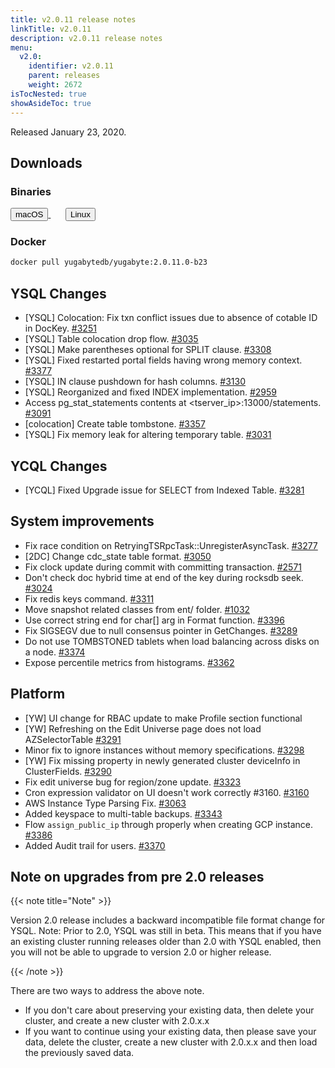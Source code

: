 ```yaml
---
title: v2.0.11 release notes
linkTitle: v2.0.11
description: v2.0.11 release notes
menu:
  v2.0:
    identifier: v2.0.11
    parent: releases
    weight: 2672
isTocNested: true
showAsideToc: true
---
```


Released January 23, 2020.

## Downloads

### Binaries

<a class="download-binary-link" href="https://downloads.yugabyte.com/yugabyte-2.0.11.0-darwin.tar.gz">
  <button>
    <i class="fab fa-apple"></i><span class="download-text">macOS</span>
  </button>
</a>
&nbsp; &nbsp; &nbsp; 
<a class="download-binary-link" href="https://downloads.yugabyte.com/yugabyte-2.0.11.0-linux.tar.gz">
  <button>
    <i class="fab fa-linux"></i><span class="download-text">Linux</span>
  </button>
</a>
<br />

### Docker

```sh
docker pull yugabytedb/yugabyte:2.0.11.0-b23
```

## YSQL Changes
* [YSQL] Colocation: Fix txn conflict issues due to absence of cotable ID in DocKey. [#3251](https://github.com/yugabyte/yugabyte-db/issues/3251)
* [YSQL] Table colocation drop flow. [#3035](https://github.com/yugabyte/yugabyte-db/issues/3035)
* [YSQL] Make parentheses optional for SPLIT clause. [#3308](https://github.com/yugabyte/yugabyte-db/issues/3308)
* [YSQL] Fixed restarted portal fields having wrong memory context. [#3377](https://github.com/yugabyte/yugabyte-db/issues/3377)
* [YSQL] IN clause pushdown for hash columns. [#3130](https://github.com/yugabyte/yugabyte-db/issues/3130) 
* [YSQL] Reorganized and fixed INDEX implementation. [#2959](https://github.com/yugabyte/yugabyte-db/issues/2959)
* Access pg_stat_statements contents at <tserver_ip>:13000/statements. [#3091](https://github.com/yugabyte/yugabyte-db/issues/3091)
* [colocation] Create table tombstone. [#3357](https://github.com/yugabyte/yugabyte-db/issues/3357)
* [YSQL] Fix memory leak for altering temporary table. [#3031](https://github.com/yugabyte/yugabyte-db/issues/3031)


## YCQL Changes 

* [YCQL] Fixed Upgrade issue for SELECT from Indexed Table. [#3281](https://github.com/yugabyte/yugabyte-db/issues/3281)



## System improvements
* Fix race condition on RetryingTSRpcTask::UnregisterAsyncTask. [#3277](https://github.com/yugabyte/yugabyte-db/issues/3277)
* [2DC] Change cdc_state table format. [#3050](https://github.com/yugabyte/yugabyte-db/issues/3050) 
* Fix clock update during commit with committing transaction. [#2571](https://github.com/yugabyte/yugabyte-db/issues/2571)
* Don't check doc hybrid time at end of the key during rocksdb seek. [#3024](https://github.com/yugabyte/yugabyte-db/issues/3024)
* Fix redis keys command. [#3311](https://github.com/yugabyte/yugabyte-db/issues/3311)
* Move snapshot related classes from ent/ folder. [#1032](https://github.com/yugabyte/yugabyte-db/issues/1032)
* Use correct string end for char[] arg in Format function. [#3396](https://github.com/yugabyte/yugabyte-db/issues/3396)
* Fix SIGSEGV due to null consensus pointer in GetChanges. [#3289](https://github.com/yugabyte/yugabyte-db/issues/3289)
* Do not use TOMBSTONED tablets when load balancing across disks on a node. [#3374](https://github.com/yugabyte/yugabyte-db/issues/3374)
* Expose percentile metrics from histograms. [#3362](https://github.com/yugabyte/yugabyte-db/issues/3362)



## Platform
* [YW] UI change for RBAC update to make Profile section functional
* [YW] Refreshing on the Edit Universe page does not load AZSelectorTable [#3291](https://github.com/yugabyte/yugabyte-db/issues/3291)
*  Minor fix to ignore instances without memory specifications. [#3298](https://github.com/yugabyte/yugabyte-db/issues/3298)
* [YW] Fix missing property in newly generated cluster deviceInfo in ClusterFields. [#3290](https://github.com/yugabyte/yugabyte-db/issues/3290)
* Fix edit universe bug for region/zone update. [#3323](https://github.com/yugabyte/yugabyte-db/issues/3323)
* Cron expression validator on UI doesn't work correctly #3160. [#3160](https://github.com/yugabyte/yugabyte-db/issues/3160)
* AWS Instance Type Parsing Fix. [#3063](https://github.com/yugabyte/yugabyte-db/issues/3063)
* Added keyspace to multi-table backups. [#3343](https://github.com/yugabyte/yugabyte-db/issues/3343)
* Flow `assign_public_ip` through properly when creating GCP instance. [#3386](https://github.com/yugabyte/yugabyte-db/issues/3386)
* Added Audit trail for users. [#3370](https://github.com/yugabyte/yugabyte-db/issues/3370)


## Note on upgrades from pre 2.0 releases

{{< note title="Note" >}}

Version 2.0 release includes a backward incompatible file format change for YSQL. Note: Prior to 2.0, YSQL was still in beta. This means that if you have an existing cluster running releases older than 2.0 with YSQL enabled, then you will not be able to upgrade to version 2.0 or higher release.

{{< /note >}}

There are two ways to address the above note.

* If you don't care about preserving your existing data, then delete your cluster, and create a new
  cluster with 2.0.x.x
* If you want to continue using your existing data, then please save your data,
  delete the cluster, create a new cluster with 2.0.x.x and then load the previously saved data.
